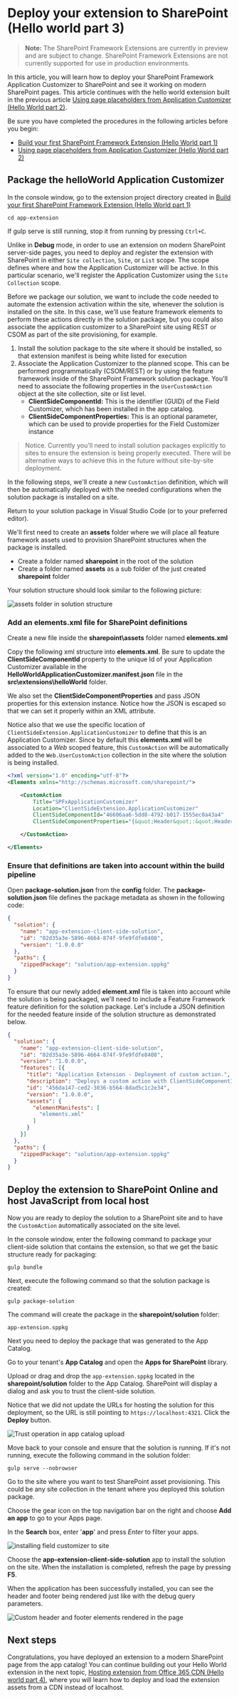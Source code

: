 
# Deploy your extension to SharePoint (Hello world part 3)

>**Note:** The SharePoint Framework Extensions are currently in preview and are subject to change. SharePoint Framework Extensions are not currently supported for use in production environments.

In this article, you will learn how to deploy your SharePoint Framework Application Customizer to SharePoint and see it working on modern SharePoint pages. This article continues with the hello world extension built in the previous article [Using page placeholders from Application Customizer (Hello World part 2)](./using-page-placeholder-with-extensions.md).

Be sure you have completed the procedures in the following articles before you begin:

* [Build your first SharePoint Framework Extension (Hello World part 1)](./build-a-hello-world-extension.md)
* [Using page placeholders from Application Customizer (Hello World part 2)](./using-page-placeholder-with-extensions.md)

## Package the helloWorld Application Customizer
In the console window, go to the extension project directory created in [Build your first SharePoint Framework Extension (Hello World part 1)](./build-a-hello-world-extension.md)

```
cd app-extension
```
If gulp serve is still running, stop it from running by pressing `Ctrl+C`.

Unlike in **Debug** mode, in order to use an extension on modern SharePoint server-side pages, you need to deploy and register the extension with SharePoint in either `Site collection`, `Site`, or `List` scope. The scope defines where and how the Application Customizer will be active. In this particular scenario, we'll register the Application Customizer using the `Site Collection` scope. 

Before we package our solution, we want to include the code needed to automate the extension activation within the site, whenever the solution is installed on the site. In this case, we'll use feature framework elements to perform these actions directly in the solution package, but you could also associate the application customizer to a SharePoint site using REST or CSOM as part of the site provisioning, for example.

1. Install the solution package to the site where it should be installed, so that extension manifest is being white listed for execution
2. Associate the Application Customizer to the planned scope. This can be performed programmatically (CSOM/REST) or by using the feature framework inside of the SharePoint Framework solution package. You'll need to associate the following properties in the `UserCustomAction` object at the site collection, site or list level.
    * **ClientSideComponentId:** This is the identifier (GUID) of the Field Customizer, which has been installed in the app catalog. 
    * **ClientSideComponentProperties:** This is an optional parameter, which can be used to provide properties for the Field Customizer instance

> Notice. Currently you'll need to install solution packages explicitly to sites to ensure the extension is being properly executed. There will be alternative ways to achieve this in the future without site-by-site deployment. 

In the following steps, we'll create a new `CustomAction` definition, which will then be automatically deployed with the needed configurations when the solution package is installed on a site. 

Return to your solution package in Visual Studio Code (or to your preferred editor).

We'll first need to create an **assets** folder where we will place all feature framework assets used to provision SharePoint structures when the package is installed.

* Create a folder named **sharepoint** in the root of the solution
* Create a folder named **assets** as a sub folder of the just created **sharepoint** folder

Your solution structure should look similar to the following picture:

![assets folder in solution structure](../../../../images/ext-app-assets-folder.png)

### Add an elements.xml file for SharePoint definitions

Create a new file inside the **sharepoint\assets** folder named **elements.xml**

Copy the following xml structure into **elements.xml**. Be sure to update the **ClientSideComponentId** property to the unique Id of your Application Customizer available in the **HelloWorldApplicationCustomizer.manifest.json** file in the **src\extensions\helloWorld** folder.

We also set the **ClientSideComponentProperties** and pass JSON properties for this extension instance. Notice how the JSON is escaped so that we can set it properly within an XML attribute. 

Notice also that we use the specific location of `ClientSideExtension.ApplicationCustomizer` to define that this is an Application Customizer. Since by default this **elements.xml** will be associated to a *Web* scoped feature, this `CustomAction` will be automatically added to the `Web.UserCustomAction` collection in the site where the solution is being installed.

```xml
<?xml version="1.0" encoding="utf-8"?>
<Elements xmlns="http://schemas.microsoft.com/sharepoint/">

    <CustomAction 
        Title="SPFxApplicationCustomizer"
        Location="ClientSideExtension.ApplicationCustomizer"
        ClientSideComponentId="46606aa6-5dd8-4792-b017-1555ec0a43a4"
        ClientSideComponentProperties="{&quot;Header&quot;:&quot;Header area of the page&quot;,&quot;Footer&quot;:&quot;Footer area in the page&quot;}">

    </CustomAction>

</Elements>
```

### Ensure that definitions are taken into account within the build pipeline

Open **package-solution.json** from the **config** folder. The **package-solution.json** file defines the package metadata as shown in the following code:

```json
{
  "solution": {
    "name": "app-extension-client-side-solution",
    "id": "02d35a3e-5896-4664-874f-9fe9fdfe8408",
    "version": "1.0.0.0"
  },
  "paths": {
    "zippedPackage": "solution/app-extension.sppkg"
  }
}

```

To ensure that our newly added **element.xml** file is taken into account while the solution is being packaged, we'll need to include a Feature Framework feature definition for the solution package. Let's include a JSON definition for the needed feature inside of the solution structure as demonstrated below.

```json
{
  "solution": {
    "name": "app-extension-client-side-solution",
    "id": "02d35a3e-5896-4664-874f-9fe9fdfe8408",
    "version": "1.0.0.0",
    "features": [{
      "title": "Application Extension - Deployment of custom action.",
      "description": "Deploys a custom action with ClientSideComponentId association",
      "id": "456da147-ced2-3036-b564-8dad5c1c2e34",
      "version": "1.0.0.0",
      "assets": {        
        "elementManifests": [
          "elements.xml"
        ]
      }
    }]
  },
  "paths": {
    "zippedPackage": "solution/app-extension.sppkg"
  }
}

```

## Deploy the extension to SharePoint Online and host JavaScript from local host

Now you are ready to deploy the solution to a SharePoint site and to have the `CustomAction` automatically associated on the site level.

In the console window, enter the following command to package your client-side solution that contains the extension, so that we get the basic structure ready for packaging:

```
gulp bundle
```

Next, execute the following command so that the solution package is created:

```
gulp package-solution
```

The command will create the package in the **sharepoint/solution** folder:

```
app-extension.sppkg
```

Next you need to deploy the package that was generated to the App Catalog.

Go to your tenant's **App Catalog** and open the **Apps for SharePoint** library.

Upload or drag and drop the `app-extension.sppkg` located in the **sharepoint/solution** folder to the App Catalog. SharePoint will display a dialog and ask you to trust the client-side solution.

Notice that we did not update the URLs for hosting the solution for this deployment, so the URL is still pointing to `https://localhost:4321`. Click the **Deploy** button.

![Trust operation in app catalog upload](../../../../images/ext-app-sppkg-deploy-trust.png)

Move back to your console and ensure that the solution is running. If it's not running, execute the following command in the solution folder:

```
gulp serve --nobrowser
```

Go to the site where you want to test SharePoint asset provisioning. This could be any site collection in the tenant where you deployed this solution package.

Choose the gear icon on the top navigation bar on the right and choose **Add an app** to go to your Apps page.

In the **Search** box, enter '**app**' and press *Enter* to filter your apps.

![installing field customizer to site](../../../../images/ext-app-install-solution-to-site.png)

Choose the **app-extension-client-side-solution** app to install the solution on the site. When the installation is completed, refresh the page by pressing **F5**.

When the application has been successfully installed, you can see the header and footer being rendered just like with the debug query parameters.

![Custom header and footer elements rendered in the page](../../../../images/ext-app-header-footer-visible.png)

## Next steps

Congratulations, you have deployed an extension to a modern SharePoint page from the app catalog! You can continue building out your Hello World extension in the next topic, [Hosting extension from Office 365 CDN (Hello world part 4)](./hosting-extension-from-office365-cdn.md), where you will learn how to deploy and load the extension assets from a CDN instead of localhost.
